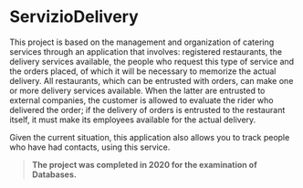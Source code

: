 # ServizioDelivery

This project is based on the management and organization of catering services through an application that involves: registered restaurants, the delivery services available, the people who request this type of service and the orders placed, of which it will be necessary to memorize the actual delivery.
All restaurants, which can be entrusted with orders, can make one or more delivery services available. When the latter are entrusted to external companies, the customer is allowed to evaluate the rider who delivered the order; if the delivery of orders is entrusted to the restaurant itself, it must make its employees available for the actual delivery.

Given the current situation, this application also allows you to track people who have had contacts, using this service.

>**The project was completed in 2020 for the examination of Databases.**
